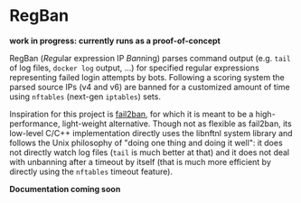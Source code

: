 # RegBan

**work in progress: currently runs as a proof-of-concept**

RegBan (*Reg*ular expression IP *Ban*ning) parses command output (e.g. `tail` of log files, `docker log` output, ...) for specified regular expressions representing failed login attempts by bots. Following a scoring system the parsed source IPs (v4 and v6) are banned for a customized amount of time using `nftables` (next-gen `iptables`) sets.

Inspiration for this project is [fail2ban](http://fail2ban.org), for which it is meant to be a high-performance, light-weight alternative. Though not as flexible as fail2ban, its low-level C/C++ implementation directly uses the libnftnl system library and follows the Unix philosophy of "doing one thing and doing it well": it does not directly watch log files (`tail` is much better at that) and it does not deal with unbanning after a timeout by itself (that is much more efficient by directly using the `nftables` timeout feature).

**Documentation coming soon**
